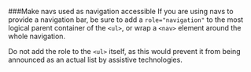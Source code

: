 ###Make navs used as navigation accessible
If you are using navs to provide a navigation bar, be sure to add a `role="navigation"` to the most logical parent
 container of the `<ul>`, or wrap a `<nav>` element around the whole navigation. 
 
 Do not add the role to the `<ul>` 
 itself, as this would prevent it from being announced as an actual list by assistive technologies.